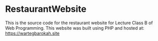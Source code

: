 # RestaurantWebsite
This is the source code for the restaurant website for Lecture Class B of Web Programming. This website was built using PHP and hosted at: https://wartegbarokah.site
